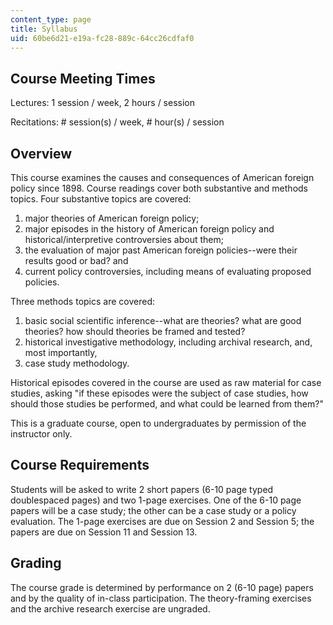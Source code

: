 ```yaml
---
content_type: page
title: Syllabus
uid: 60be6d21-e19a-fc28-889c-64cc26cdfaf0
---
```


Course Meeting Times
--------------------

Lectures: 1 session / week, 2 hours / session

Recitations: # session(s) / week, # hour(s) / session

Overview
--------

This course examines the causes and consequences of American foreign policy since 1898. Course readings cover both substantive and methods topics. Four substantive topics are covered:

1.  major theories of American foreign policy;
2.  major episodes in the history of American foreign policy and historical/interpretive controversies about them;
3.  the evaluation of major past American foreign policies--were their results good or bad? and
4.  current policy controversies, including means of evaluating proposed policies.

Three methods topics are covered:

1.  basic social scientific inference--what are theories? what are good theories? how should theories be framed and tested?
2.  historical investigative methodology, including archival research, and, most importantly,
3.  case study methodology.

Historical episodes covered in the course are used as raw material for case studies, asking "if these episodes were the subject of case studies, how should those studies be performed, and what could be learned from them?"

This is a graduate course, open to undergraduates by permission of the instructor only.

Course Requirements
-------------------

Students will be asked to write 2 short papers (6-10 page typed doublespaced pages) and two 1-page exercises. One of the 6-10 page papers will be a case study; the other can be a case study or a policy evaluation. The 1-page exercises are due on Session 2 and Session 5; the papers are due on Session 11 and Session 13.

Grading
-------

The course grade is determined by performance on 2 (6-10 page) papers and by the quality of in-class participation. The theory-framing exercises and the archive research exercise are ungraded.